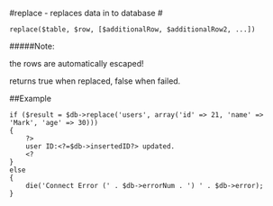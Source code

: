 #replace - replaces data in to database #

```
replace($table, $row, [$additionalRow, $additionalRow2, ...])

```
#####Note:

the rows are automatically escaped!

returns true when replaced, false when failed.

##Example
```
if ($result = $db->replace('users', array('id' => 21, 'name' => 'Mark', 'age' => 30)))
{
	?>
	user ID:<?=$db->insertedID?> updated.
	<?
}
else
{
	die('Connect Error (' . $db->errorNum . ') ' . $db->error); 
}
```